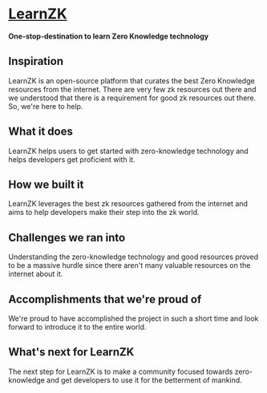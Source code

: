 # [LearnZK](https://learn-zk.vercel.app/)
**One-stop-destination to learn Zero Knowledge technology**

## Inspiration
LearnZK is an open-source platform that curates the best Zero Knowledge resources from the internet. There are very few zk resources out there and we understood that there is a requirement for good zk resources out there. So, we're here to help.

## What it does
LearnZK helps users to get started with zero-knowledge technology and helps developers get proficient with it.

## How we built it
LearnZK leverages the best zk resources gathered from the internet and aims to help developers make their step into the zk world. 

## Challenges we ran into
Understanding the zero-knowledge technology and good resources proved to be a massive hurdle since there aren't many valuable resources on the internet about it.

## Accomplishments that we're proud of
We're proud to have accomplished the project in such a short time and look forward to introduce it to the entire world.

## What's next for LearnZK
The next step for LearnZK is to make a community focused towards zero-knowledge and get developers to use it for the betterment of mankind.

